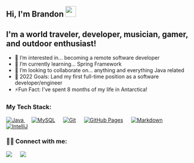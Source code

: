 ## Hi, I'm Brandon <img src="https://github.com/TheDudeThatCode/TheDudeThatCode/blob/master/Assets/Hi.gif" width="29px">
<p align="center"> 
 
 
## I'm a world traveler, developer, musician, gamer, and outdoor enthusiast!
- 👀 I’m interested in... becoming a remote software developer
- 🌱 I’m currently learning... Spring Framework
- 👯 I’m looking to collaborate on... anything and everything Java related
- 🔭 2022 Goals: Land my first full-time position as a software developer/engineer
- ⚡Fun Fact: I've spent 8 months of my life in Antarctica!
 
### My Tech Stack:
 
 <a href="https://www.java.com/en/">
    <img alt="Java" src="https://img.shields.io/badge/Java-ED8B00?style=for-the-badge&logo=java&logoColor=white"/>
  </a>
  &emsp;
  <a href="https://www.mysql.com/"><img alt="MySQL" src="https://img.shields.io/badge/MySQL-1273de?style=for-the-badge&logo=mysql&logoColor=white"></a>
  &emsp;
  <a href="#"><img alt="Git" src="https://img.shields.io/badge/Git-F05032?style=for-the-badge&logo=git&logoColor=white"></a>
  &emsp;
  <a href="https://www.github.com"><img alt="GitHub Pages" src="https://img.shields.io/badge/GitHub-100000?style=for-the-badge&logo=github&logoColor=white"></a>
  &emsp;
  <a href="https://www.markdownguide.org/"><img alt="Markdown" src="https://img.shields.io/badge/Markdown-000000?style=for-the-badge&logo=markdown&logoColor=white"></a>
  &emsp;
  <a href="https://www.markdownguide.org/"><img alt="IntelliJ" src="https://img.shields.io/badge/IntelliJ-000000?style=for-the-badge&logo=intellijidea&logoColor=white"></a>
  &emsp;
 

  

 ### 🤝🏻 Connect with me:

 <a target="_blank" href="https://www.linkedin.com/in/brandon-kargus-61472338/"><img src="https://img.shields.io/badge/-LinkedIn-0077B5?style=for-the-badge&logo=Linkedin&logoColor=white"></img></a>
&emsp;
<a target="_blank" href="mailto:brandonkargus@gmail.com">
 <img src="https://img.shields.io/badge/-Gmail-D14836?style=for-the-badge&logo=Gmail&logoColor=white"></img></a>
&emsp;



<!---
brandonkargus/brandonkargus is a ✨ special ✨ repository because its `README.md` (this file) appears on your GitHub profile.
You can click the Preview link to take a look at your changes.
--->
